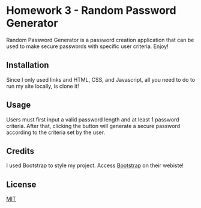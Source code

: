 # Homework 3 - Random Password Generator
Random Password Generator is a password creation application that can be used to make secure passwords with specific user criteria. Enjoy!

## Installation
Since I only used links and HTML, CSS, and Javascript, all you need to do to run my site locally, is clone it!

## Usage
Users must first input a valid password length and at least 1 password criteria. After that, clicking the button will
generate a secure password according to the criteria set by the user.

## Credits
I used Bootstrap to style my project. Access [Bootstrap](https://getbootstrap.com/) on their webiste!

## License
[MIT](https://choosealicense.com/licenses/mit/)

